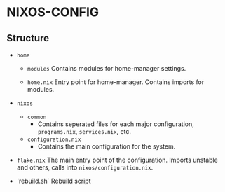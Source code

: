 # NIXOS-CONFIG

## Structure

- `home`
  - `modules`
    Contains modules for home-manager settings.

  - `home.nix`
    Entry point for home-manager. Contains imports for modules.

- `nixos`
  - `common`
    - Contains seperated files for each major configuration, `programs.nix`, `services.nix`, etc.
  - `configuration.nix`
    - Contains the main configuration for the system.

- `flake.nix`
  The main entry point of the configuration. Imports unstable and others, calls into `nixos/configuration.nix`.

- 'rebuild.sh`
  Rebuild script

